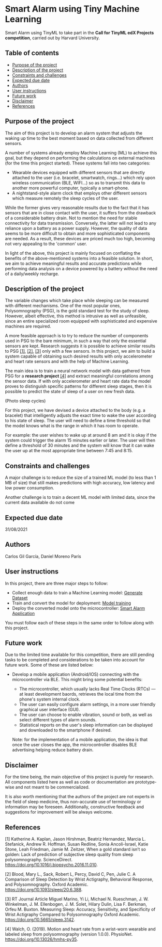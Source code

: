 # Smart Alarm using Tiny Machine Learning

Smart Alarm using TinyML to take part in the **Call for TinyML edX Projects competition**, carried out by Harvard University.


## Table of contents

- [Purpose of the project](#Purpose-of-the-project)
- [Description of the project](#Description-of-the-project)
- [Constraints and challenges](#Constraints-and-challenges)
- [Expected due date](#Expected-due-date)
- [Authors](#Authors)
- [User instructions](#User-instructions)
- [Future work](#Future-work)
- [Disclaimer](#Disclaimer)
- [References](#References)


## Purpose of the project

The aim of this project is to develop an alarm system that adjusts the waking up time to the best moment based on data collected from different sensors.

A number of systems already employ Machine Learning (ML) to achieve this goal, but they depend on performing the calculations on external machines (for the time this project started). These systems fall into two categories:

- Wearable devices equipped with different sensors that are directly attached to the user (i.e. bracelet, smartwatch, rings...) which rely upon wireless communication (BLE, WIFI...) so as to transmit this data to another more powerful computer, typically a smart-phone.
- A nightstand-style alarm clock that employs other different sensors which measure remotely the sleep cycles of the user.

While the former gives very reasonable results due to the fact that it has sensors that are in close contact with the user, it suffers from the drawback of a considerable battery drain. Not to mention the need for stable connectivity for data transmission. 
Conversely, the latter will not lead to any reliance upon a battery as a power supply. However, the quality of data seems to be more difficult to obtain and more sophisticated components are needed. As a result, these devices are priced much too high, becoming not very appealing to the 'common' user.

In light of the above, this project is mainly focused on conflating the benefits of the above-mentioned systems into a feasible solution. In short, we aim to achieve meaningful results and accurate predictions while performing data analysis on a device powered by a battery without the need of a daily/weekly recharge. 


## Description of the project

The variable changes which take place while sleeping can be measured with different mechanisms. One of the most popular ones, Polysomnography (PSG), is the gold standard test for the study of sleep. However, albeit effective, this method is intrusive as well as unfeasible, since an entire specialized room equipped with sophisticated and expensive machines are required.

A more feasible approach is to try to reduce the number of components used in PSG to the bare minimum, in such a way that only the essential sensors are kept. Research suggests it is possible to achieve similar results to PSG [[1]](#1), [[2]](#2), [[3]](#3) only with a few sensors. In this project, we aim to build a system capable of obtaining such desired results with only accelerometer and heart rate sensors and with the help of Machine Learning. 

The main idea is to train a neural network model with data gathered from PSG for a **research project** [[4]](#4) and extract meaningful correlations among the sensor data. If with only accelerometer and heart rate data the model proves to distinguish specific patterns for different sleep stages, then it is possible to predict the state of sleep of a user on new fresh data.

(Photo sleep cycles)

For this project, we have devised a device attached to the body (e.g. a bracelet) that intelligently adjusts the exact time to wake the user according to his state of sleep. The user will need to define a time threshold so that the model knows what is the range in which it has room to operate.

For example: the user wishes to wake up at around 8 am and it is okay if the system could trigger the alarm 15 minutes earlier or later. The user will then define a threshold of 30 minutes and the system will know that it can wake the user up at the most appropriate time between 7:45 and 8:15.


## Constraints and challenges 

A major challenge is to reduce the size of a trained ML model (to less than 1 MB of size) that still makes predictions with high accuracy, low latency and low power consumption.

Another challenge is to train a decent ML model with limited data, since the current data available do not come 


## Expected due date

31/08/2021


## Authors

Carlos Gil García, Daniel Moreno París


## User instructions

In this project, there are three major steps to follow: 

- Collect enough data to train a Machine Learning model: [Generate Dataset](src/colabs/generate_dataset/)
- Train and convert the model for deployment: [Model training](src/colabs/model_training/)
- Deploy the converted model onto the microcontroller: [Smart Alarm Application](src/arduino/smart_alarm/)

You must follow each of these steps in the same order to follow along with this project.

## Future work

Due to the limited time available for this competition, there are still pending tasks to be completed and considerations to be taken into account for future work. Some of these are listed below:

- Develop a mobile application (Android/IOS) connecting with the microcontroller via BLE. This might bring some potential benefits:
    * The microcontroller, which usually lacks Real Time Clocks (RTCs) — at least development baords, retrieves the local time from the phone's system internal clock.
    * The user can easily configure alarm settings, in a more user friendly graphical user interface (GUI).
    * The user can choose to enable vibration, sound or both, as well as select different types of alarm sounds.
    * Statistical reports on the user's sleep information can be displayed and downloaded to the smartphone if desired.

    Note: for the implementation of a mobile application, the idea is that once the user closes the app, the microcontroller disables BLE advertising helping reduce battery drain.


## Disclaimer

For the time being, the main objective of this project is purely for research. All components listed here as well as code or documentation are prototype-wise and not meant to be commercialized.

It is also worth mentioning that the authors of the project are not experts in the field of sleep medicine, thus non-accurate use of terminology or information may be foreseen. Additionally, constructive feedback and suggestions for improvement will be always welcome.


## References

<a id="1">[1]</a>
Katherine A. Kaplan, Jason Hirshman, Beatriz Hernandez, Marcia L. Stefanick, Andrew R. Hoffman, Susan Redline, Sonia Ancoli-Israel, Katie Stone, Leah Friedman, Jamie M. Zeitzer,
When a gold standard isn’t so golden: Lack of prediction of subjective sleep quality from sleep polysomnography.
ScienceDirect. https://doi.org/10.1016/j.biopsycho.2016.11.010.

<a id="2">[2]</a> 
Blood, Mary L., Sack, Robert L, Percy, David C, Pen, Julie C.
A Comparison of Sleep Detection by Wrist Actigraphy, Behavioral Response, and Polysomnography.
Oxford Academic. https://doi.org/10.1093/sleep/20.6.388.

<a id="3">[3]</a> 
RT Journal Article
Miguel Marino, Yi Li, Michael N. Rueschman, J. W. Winkelman, J. M. Ellenbogen, J. M. Solet, Hilary Dulin, Lisa F. Berkman, Orfeu M. Buxton.
Measuring Sleep: Accuracy, Sensitivity, and Specificity of Wrist Actigraphy Compared to Polysomnography
Oxford Academic. https://doi.org/10.5665/sleep.3142.

<a id="4">[4]</a> 
Walch, O. (2019). 
Motion and heart rate from a wrist-worn wearable and labeled sleep from polysomnography (version 1.0.0). 
PhysioNet. https://doi.org/10.13026/hmhs-py35.

